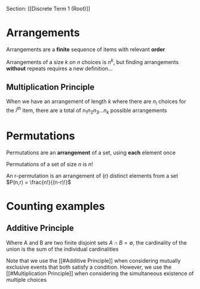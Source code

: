 Section: [[Discrete Term 1 (Root)]]
# Arrangements

Arrangements are a **finite** sequence of items with relevant **order**

Arrangements of a size $k$ on $n$ choices is $n^k$, but finding arrangements **without** repeats requires a new definition...
## Multiplication Principle

When we have an arrangement of length $k$ where there are $n_i$ choices for the $i^{th}$ item, there are a total of $n_1n_2n_3\dots n_k$ possible arrangements
# Permutations

Permutations are an **arrangement** of a set, using **each** element once

Permutations of a set of size $n$ is $n!$

An r-permutation is an arrangement of \(r\) distinct elements from a set
$P(n,r) = \frac{n!}{(n-r)!}$
# Counting examples
## Additive Principle

Where A and B are two finite disjoint sets $A\cap B = \emptyset$, the cardinality of the union is the sum of the individual cardinalities

Note that we use the [[#Additive Principle]] when considering mutually exclusive events that both satisfy a condition. However, we use the [[#Multiplication Principle]] when considering the simultaneous existence of multiple choices